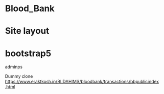 # Blood_Bank

# Site layout
 
# bootstrap5

adminps

Dummy clone https://www.eraktkosh.in/BLDAHIMS/bloodbank/transactions/bbpublicindex.html